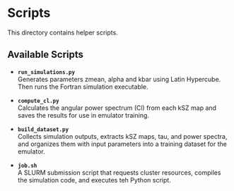 # Scripts

This directory contains helper scripts.

## Available Scripts

- **`run_simulations.py`**  
    Generates parameters zmean, alpha and kbar using Latin Hypercube. Then runs the Fortran simulation executable.


- **`compute_cl.py`**  
    Calculates the angular power spectrum (Cl) from each kSZ map and saves the results for use in emulator training.


- **`build_dataset.py`**  
    Collects simulation outputs, extracts kSZ maps, tau, and power spectra, and organizes them with input parameters into a training dataset for the emulator.

- **`job.sh`**  
    A SLURM submission script that requests cluster resources, compiles the simulation code, and executes teh Python script.